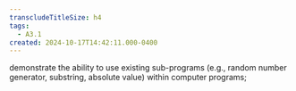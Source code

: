 ```yaml
---
transcludeTitleSize: h4
tags:
  - A3.1
created: 2024-10-17T14:42:11.000-0400
---
```

demonstrate the ability to use existing sub-programs (e.g., random number generator, substring, absolute value) within computer programs;